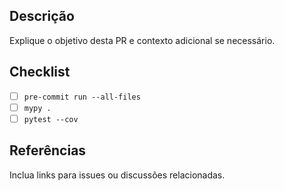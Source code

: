 ## Descrição

Explique o objetivo desta PR e contexto adicional se necessário.

## Checklist

- [ ] `pre-commit run --all-files`
- [ ] `mypy .`
- [ ] `pytest --cov`

## Referências

Inclua links para issues ou discussões relacionadas.
